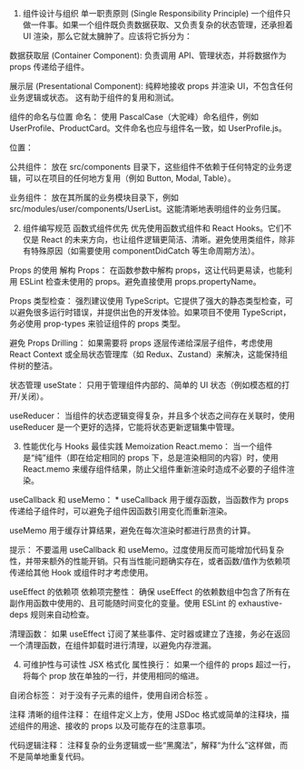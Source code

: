 1. 组件设计与组织
单一职责原则 (Single Responsibility Principle)
一个组件只做一件事。如果一个组件既负责数据获取、又负责复杂的状态管理，还承担着 UI 渲染，那么它就太臃肿了。应该将它拆分为：

数据获取层 (Container Component): 负责调用 API、管理状态，并将数据作为 props 传递给子组件。

展示层 (Presentational Component): 纯粹地接收 props 并渲染 UI，不包含任何业务逻辑或状态。
这有助于组件的复用和测试。

组件的命名与位置
命名： 使用 PascalCase（大驼峰）命名组件，例如 UserProfile、ProductCard。文件命名也应与组件名一致，如 UserProfile.js。

位置：

公共组件： 放在 src/components 目录下，这些组件不依赖于任何特定的业务逻辑，可以在项目的任何地方复用（例如 Button, Modal, Table）。

业务组件： 放在其所属的业务模块目录下，例如 src/modules/user/components/UserList。这能清晰地表明组件的业务归属。

2. 组件编写规范
函数式组件优先
优先使用函数式组件和 React Hooks。它们不仅是 React 的未来方向，也让组件逻辑更简洁、清晰。避免使用类组件，除非有特殊原因（如需要使用 componentDidCatch 等生命周期方法）。

Props 的使用
解构 Props： 在函数参数中解构 props，这让代码更易读，也能利用 ESLint 检查未使用的 props。避免直接使用 props.propertyName。

Props 类型检查： 强烈建议使用 TypeScript。它提供了强大的静态类型检查，可以避免很多运行时错误，并提供出色的开发体验。如果项目不使用 TypeScript，务必使用 prop-types 来验证组件的 props 类型。

避免 Props Drilling： 如果需要将 props 逐层传递给深层子组件，考虑使用 React Context 或全局状态管理库（如 Redux、Zustand）来解决，这能保持组件树的整洁。

状态管理
useState： 只用于管理组件内部的、简单的 UI 状态（例如模态框的打开/关闭）。

useReducer： 当组件的状态逻辑变得复杂，并且多个状态之间存在关联时，使用 useReducer 是一个更好的选择，它能将状态更新逻辑集中管理。

3. 性能优化与 Hooks 最佳实践
Memoization
React.memo： 当一个组件是“纯”组件（即在给定相同的 props 下，总是渲染相同的内容）时，使用 React.memo 来缓存组件结果，防止父组件重新渲染时造成不必要的子组件渲染。

useCallback 和 useMemo： * useCallback 用于缓存函数，当函数作为 props 传递给子组件时，可以避免子组件因函数引用变化而重新渲染。

useMemo 用于缓存计算结果，避免在每次渲染时都进行昂贵的计算。

提示： 不要滥用 useCallback 和 useMemo。过度使用反而可能增加代码复杂性，并带来额外的性能开销。只有当性能问题确实存在，或者函数/值作为依赖项传递给其他 Hook 或组件时才考虑使用。

useEffect 的依赖项
依赖项完整性： 确保 useEffect 的依赖数组中包含了所有在副作用函数中使用的、且可能随时间变化的变量。使用 ESLint 的 exhaustive-deps 规则来自动检查。

清理函数： 如果 useEffect 订阅了某些事件、定时器或建立了连接，务必在返回一个清理函数，在组件卸载时进行清理，以避免内存泄漏。

4. 可维护性与可读性
JSX 格式化
属性换行： 如果一个组件的 props 超过一行，将每个 prop 放在单独的一行，并使用相同的缩进。

自闭合标签： 对于没有子元素的组件，使用自闭合标签 <MyComponent />。

注释
清晰的组件注释： 在组件定义上方，使用 JSDoc 格式或简单的注释块，描述组件的用途、接收的 props 以及可能存在的注意事项。

代码逻辑注释： 注释复杂的业务逻辑或一些“黑魔法”，解释“为什么”这样做，而不是简单地重复代码。